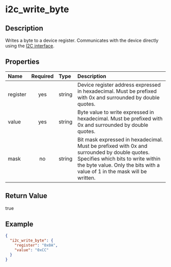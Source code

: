 # i2c_write_byte

## Description

Writes a byte to a device register. Communicates with the device directly using
the [I2C interface](i2c_interface.md).

## Properties

| Name     | Required | Type   | Description                                                                                                                                                                                                    |
| :------- | :------: | :----- | :------------------------------------------------------------------------------------------------------------------------------------------------------------------------------------------------------------- |
| register |   yes    | string | Device register address expressed in hexadecimal. Must be prefixed with 0x and surrounded by double quotes.                                                                                                    |
| value    |   yes    | string | Byte value to write expressed in hexadecimal. Must be prefixed with 0x and surrounded by double quotes.                                                                                                        |
| mask     |    no    | string | Bit mask expressed in hexadecimal. Must be prefixed with 0x and surrounded by double quotes. Specifies which bits to write within the byte value. Only the bits with a value of 1 in the mask will be written. |

## Return Value

true

## Example

```json
{
  "i2c_write_byte": {
    "register": "0x0A",
    "value": "0xCC"
  }
}
```
